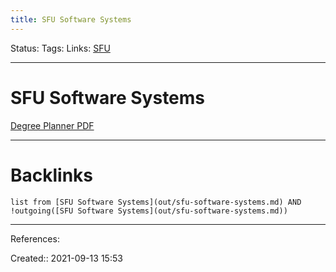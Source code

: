 ```yaml
---
title: SFU Software Systems
---
```

Status: 
Tags: 
Links: [SFU](out/sfu.md)
___
# SFU Software Systems
[Degree Planner PDF](http://www.sfu.ca/content/dam/sfu/computing/Undergraduate_students/forms/Fall2020/Fall-2020-SOSY-Planner-Fillable.pdf)


___
# Backlinks
```dataview
list from [SFU Software Systems](out/sfu-software-systems.md) AND !outgoing([SFU Software Systems](out/sfu-software-systems.md))
```
___
References:

Created:: 2021-09-13 15:53

